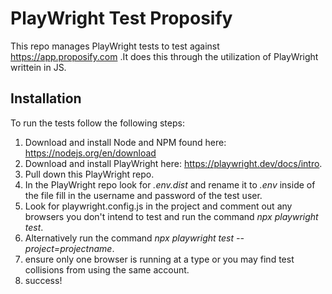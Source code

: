 # PlayWright Test Proposify
This repo manages PlayWright tests to test against https://app.proposify.com .It does this through the utilization of PlayWright writtein in JS. 

## Installation

To run the tests follow the following steps:
1) Download and install Node and NPM found here: https://nodejs.org/en/download
2) Download and install PlayWright here: https://playwright.dev/docs/intro.
3) Pull down this PlayWright repo.
4) In the PlayWright repo look for *.env.dist* and rename it to *.env* inside of the file fill in the username and password of the test user.
5) Look for playwright.config.js in the project and comment out any browsers you don't intend to test and run the command *npx playwright test*.
6) Alternatively run the command *npx playwright test --project=projectname*.
7) ensure only one browser is running at a type or you may find test collisions from using the same account.
8) success!
